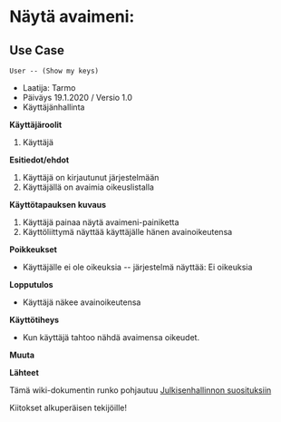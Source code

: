 # Näytä avaimeni:
## Use Case 


```plantuml
User -- (Show my keys)
```


* Laatija: Tarmo
* Päiväys 19.1.2020 / Versio 1.0 
* Käyttäjänhallinta
	
**Käyttäjäroolit**	

1. Käyttäjä


**Esitiedot/ehdot**	

1. Käyttäjä on kirjautunut järjestelmään 
2. Käyttäjällä on avaimia oikeuslistalla

**Käyttötapauksen kuvaus**

1. Käyttäjä painaa näytä avaimeni-painiketta
2. Käyttöliittymä näyttää käyttäjälle hänen avainoikeutensa


**Poikkeukset**
 
* Käyttäjälle ei ole oikeuksia -- järjestelmä näyttää: Ei oikeuksia	

	
**Lopputulos**	

* Käyttäjä näkee avainoikeutensa

**Käyttötiheys** 

* Kun käyttäjä tahtoo nähdä avaimensa oikeudet.

**Muuta**	





**Lähteet**

Tämä wiki-dokumentin runko pohjautuu [Julkisenhallinnon suosituksiin](http://www.jhs-suositukset.fi/web/guest/jhs/recommendations/173)

Kiitokset alkuperäisen tekijöille!

